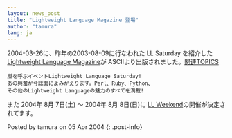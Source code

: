 ```yaml
---
layout: news_post
title: "Lightweight Language Magazine 登場"
author: "tamura"
lang: ja
---
```


2004-03-26に、昨年の2003-08-09に行なわれた LL Saturday を紹介した[Lightweight Language
Magazine][1]が ASCIIより出版されました。[関連TOPICS][2]

    嵐を呼ぶイベントLightweight Language Saturday!
    あの興奮が今誌面によみがえります。Perl、Ruby、Python、
    その他のLightweight Languageの魅力のすべてを満載!

また 2004年 8月 7日(土) 〜 2004年 8月 8日(日)に [LL Weekend][3]の開催が決定されてます。

Posted by tamura on 05 Apr 2004
{: .post-info}



[1]: http://www.ascii.co.jp/books/detail/4-7561/4-7561-4441-1.html 
[2]: /ja/20030611.html 
[3]: http://ll.jus.or.jp/ 
